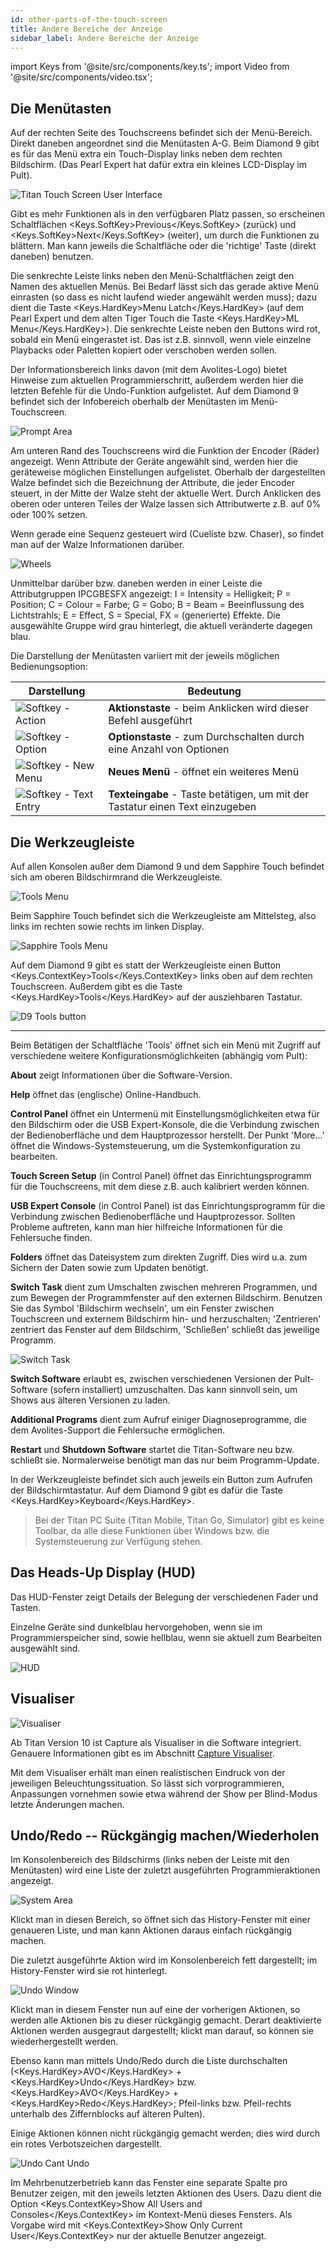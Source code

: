 ```yaml
---
id: other-parts-of-the-touch-screen
title: Andere Bereiche der Anzeige
sidebar_label: Andere Bereiche der Anzeige
---
```


import Keys from '@site/src/components/key.ts';
import Video from '@site/src/components/video.tsx';

## Die Menütasten

Auf der rechten Seite des Touchscreens befindet sich der Menü-Bereich.
Direkt daneben angeordnet sind die Menütasten A-G. Beim Diamond 9 gibt es 
für das Menü extra ein Touch-Display links neben dem rechten Bildschirm. 
(Das Pearl Expert hat dafür extra ein kleines LCD-Display im Pult).

![Titan Touch Screen User Interface](/docs/images/Titan-Touch-Screen-User-Interface.png)

Gibt es mehr Funktionen als in den verfügbaren Platz
passen, so erscheinen Schaltflächen <Keys.SoftKey>Previous</Keys.SoftKey> (zurück) und <Keys.SoftKey>Next</Keys.SoftKey>
(weiter), um durch die Funktionen zu blättern. Man kann jeweils die
Schaltfläche oder die 'richtige' Taste (direkt daneben) benutzen.

Die senkrechte Leiste links neben den Menü-Schaltflächen zeigt den Namen
des aktuellen Menüs. Bei Bedarf lässt sich das gerade aktive Menü
einrasten (so dass es nicht laufend wieder angewählt werden muss); dazu
dient die Taste <Keys.HardKey>Menu Latch</Keys.HardKey> (auf dem Pearl Expert und dem alten Tiger
Touch die Taste <Keys.HardKey>ML Menu</Keys.HardKey>). Die senkrechte Leiste neben den Buttons
wird rot, sobald ein Menü eingerastet ist. Das ist z.B. sinnvoll, wenn 
viele einzelne Playbacks oder Paletten kopiert oder verschoben werden 
sollen.

Der Informationsbereich links davon (mit dem Avolites-Logo) bietet
Hinweise zum aktuellen Programmierschritt, außerdem werden hier die
letzten Befehle für die Undo-Funktion aufgelistet. Auf dem Diamond 9 befindet sich der Infobereich 
oberhalb der Menütasten im Menü-Touchscreen.

![Prompt Area](/docs/images/System-Area.png)

Am unteren Rand des Touchscreens wird die Funktion der Encoder (Räder) 
angezeigt. Wenn Attribute der Geräte angewählt sind, werden hier die 
geräteweise möglichen Einstellungen aufgelistet. Oberhalb der 
dargestellten Walze befindet sich die Bezeichnung der Attribute, die 
jeder Encoder steuert, in der Mitte der Walze steht der aktuelle Wert. 
Durch Anklicken des oberen oder unteren Teiles der Walze lassen sich 
Attributwerte z.B. auf 0% oder 100% setzen.

Wenn gerade eine Sequenz gesteuert wird (Cueliste bzw. Chaser), so
findet man auf der Walze Informationen darüber.

![Wheels](/docs/images/Wheels-2.png)

Unmittelbar darüber bzw. daneben werden in einer Leiste die
Attributgruppen IPCGBESFX angezeigt: I = Intensity = Helligkeit; P = 
Position; C = Colour = Farbe; G = Gobo; B = Beam = Beeinflussung des 
Lichtstrahls; E = Effect, S = Special, FX = (generierte) Effekte. 
Die ausgewählte Gruppe wird grau hinterlegt, die aktuell veränderte 
dagegen blau.

Die Darstellung der Menütasten variiert mit der jeweils möglichen
Bedienungsoption:

  |   Darstellung   | Bedeutung          |
  |     ---   | ---          |
  |  ![Softkey - Action](/docs/images/Softkey-Action.png)  |  **Aktionstaste** - beim Anklicken wird dieser Befehl ausgeführt   |
  |  ![Softkey - Option](/docs/images/Softkey-Option.png)  |  **Optionstaste** - zum Durchschalten durch eine Anzahl von Optionen   |
  |  ![Softkey - New Menu](/docs/images/Softkey-New-Menu.png)  |  **Neues Menü** - öffnet ein weiteres Menü   |
  |  ![Softkey - Text Entry](/docs/images/Softkey-Text-Entry.png)  |  **Texteingabe** - Taste betätigen, um mit der Tastatur einen Text einzugeben  |

## Die Werkzeugleiste

Auf allen Konsolen außer dem Diamond 9 und dem Sapphire Touch befindet sich am oberen
Bildschirmrand die Werkzeugleiste.

![Tools Menu](/docs/images/Tools-Menu.png)

Beim Sapphire Touch befindet sich die Werkzeugleiste am Mittelsteg, also
links im rechten sowie rechts im linken Display.

![Sapphire Tools Menu](/docs/images/Sapphire-Tools-Menu.png)

Auf dem Diamond 9 gibt es statt der Werkzeugleiste einen Button <Keys.ContextKey>Tools</Keys.ContextKey> 
links oben auf dem rechten Touchscreen. Außerdem gibt es die Taste <Keys.HardKey>Tools</Keys.HardKey> 
auf der ausziehbaren Tastatur.

![D9 Tools button](/docs/images/Tools-Button-D9.png)

---

Beim Betätigen der Schaltfläche 'Tools' öffnet sich ein Menü mit Zugriff
auf verschiedene weitere Konfigurationsmöglichkeiten (abhängig vom
Pult):

**About** zeigt Informationen über die Software-Version.

**Help** öffnet das (englische) Online-Handbuch.

**Control Panel** öffnet ein Untermenü mit Einstellungsmöglichkeiten
etwa für den Bildschirm oder die USB Expert-Konsole, die die Verbindung
zwischen der Bedienoberfläche und dem Hauptprozessor herstellt. Der
Punkt 'More...' öffnet die Windows-Systemsteuerung, um die
Systemkonfiguration zu bearbeiten.

**Touch Screen Setup** (in Control Panel) öffnet das 
Einrichtungsprogramm für die Touchscreens, mit dem diese z.B. auch 
kalibriert werden können.

**USB Expert Console** (in Control Panel) ist das Einrichtungsprogramm 
für die Verbindung zwischen Bedienoberfläche und Hauptprozessor. 
Sollten Probleme auftreten, kann man hier hilfreiche Informationen 
für die Fehlersuche finden.

**Folders** öffnet das Dateisystem zum direkten Zugriff. Dies wird u.a.
zum Sichern der Daten sowie zum Updaten benötigt.

**Switch Task** dient zum Umschalten
zwischen mehreren Programmen, und zum Bewegen der Programmfenster auf
den externen Bildschirm. Benutzen Sie das Symbol 'Bildschirm wechseln',
um ein Fenster zwischen Touchscreen und externem Bildschirm hin- und
herzuschalten; 'Zentrieren' zentriert das Fenster auf dem Bildschirm,
'Schließen' schließt das jeweilige Programm.

![Switch Task](/docs/images/Switch-Task.png)

**Switch Software** erlaubt es, zwischen verschiedenen Versionen der
Pult-Software (sofern installiert) umzuschalten. Das kann sinnvoll sein,
um Shows aus älteren Versionen zu laden.

**Additional Programs** dient zum Aufruf einiger Diagnoseprogramme, die
dem Avolites-Support die Fehlersuche ermöglichen.

**Restart** und **Shutdown Software** startet die Titan-Software neu
bzw. schließt sie. Normalerweise benötigt man das nur beim
Programm-Update.

In der Werkzeugleiste befindet sich auch jeweils ein Button zum Aufrufen
der Bildschirmtastatur. Auf dem Diamond 9 gibt es dafür die Taste <Keys.HardKey>Keyboard</Keys.HardKey>.

> Bei der Titan PC Suite (Titan Mobile, Titan Go, Simulator) gibt es keine Toolbar, da alle diese Funktionen über Windows bzw. die Systemsteuerung zur Verfügung stehen.

## Das Heads-Up Display (HUD)

Das HUD-Fenster zeigt Details der Belegung der verschiedenen Fader und
Tasten.

Einzelne Geräte sind dunkelblau hervorgehoben, wenn sie im
Programmierspeicher sind, sowie hellblau, wenn sie aktuell zum
Bearbeiten ausgewählt sind.

![HUD](/docs/images/HUD.png)

## Visualiser

![Visualiser](/docs/images/Capture-Visualiser-Workspace-Window.png)

Ab Titan Version 10 ist Capture als Visualiser in die Software
integriert. Genauere Informationen gibt es im Abschnitt [Capture Visualiser](../capture-visualiser.md).

Mit dem Visualiser erhält man einen realistischen Eindruck von der
jeweiligen Beleuchtungssituation. So lässt sich vorprogrammieren,
Anpassungen vornehmen sowie etwa während der Show per Blind-Modus letzte
Änderungen machen.

## Undo/Redo -- Rückgängig machen/Wiederholen

Im Konsolenbereich des Bildschirms (links neben der Leiste mit den
Menütasten) wird eine Liste der zuletzt ausgeführten
Programmieraktionen angezeigt.

![System Area](/docs/images/System-Area.png)

Klickt man in diesen Bereich, so öffnet sich das History-Fenster mit
einer genaueren Liste, und man kann Aktionen daraus einfach rückgängig
machen.

Die zuletzt ausgeführte Aktion wird im Konsolenbereich fett dargestellt;
im History-Fenster wird sie rot hinterlegt.

![Undo Window](/docs/images/Undo-Window.png)

Klickt man in diesem Fenster nun auf eine der vorherigen Aktionen, so
werden alle Aktionen bis zu dieser rückgängig gemacht. Derart
deaktivierte Aktionen werden ausgegraut dargestellt; klickt man darauf,
so können sie wiederhergestellt werden.

Ebenso kann man mittels Undo/Redo durch die Liste durchschalten (<Keys.HardKey>AVO</Keys.HardKey> + <Keys.HardKey>Undo</Keys.HardKey> bzw. <Keys.HardKey>AVO</Keys.HardKey> + <Keys.HardKey>Redo</Keys.HardKey>; Pfeil-links bzw. Pfeil-rechts
unterhalb des Ziffernblocks auf älteren Pulten).

Einige Aktionen können nicht rückgängig gemacht werden; dies wird durch
ein rotes Verbotszeichen dargestellt.

![Undo Cant Undo](/docs/images/Undo-Cant-Undo.png)

Im Mehrbenutzerbetrieb kann das Fenster eine separate Spalte pro
Benutzer zeigen, mit den jeweils letzten Aktionen des Users. Dazu dient
die Option <Keys.ContextKey>Show All Users and Consoles</Keys.ContextKey> im Kontext-Menü dieses Fensters. 
Als Vorgabe wird mit <Keys.ContextKey>Show Only Current User</Keys.ContextKey> nur der
aktuelle Benutzer angezeigt.
